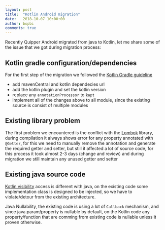 ```yaml
---
layout: post
title:  "Kotlin Android migration"
date:   2018-10-07 10:00:00
author: bopbi
comments: true
---
```


Recently Quipper Android migrated from java to Kotlin, let me share some of the issue that we got during migration process:

## Kotlin gradle configuration/dependencies
For the first step of the migration we followed the [Kotlin Gradle guideline](https://kotlinlang.org/docs/reference/using-gradle.html)

- add mavenCentral and kotlin dependecies url
- add the kotlin plugin and set the kotlin version
- replace any ```annotationProcessor``` to ```kapt```
- implement all of the changes above to all module, since the existing source is consist of multiple modules

## Existing library problem
The first problem we encountered is the conflict with the [Lombok](https://projectlombok.org/) library, during compilation it always shows error for any property annotated with ```@Getter```, for this we need to manually remove the annotation and generate the required getter and setter, but still it affected a lot of source code, for this process it took almost 2-3 days (change and review) and during migration we still maintain any unused getter and setter

## Existing java source code
[Kotlin visibility](https://kotlinlang.org/docs/reference/visibility-modifiers.html) access is different with java, on the existing code some implementation class is designed to be injected, so we have to violate/detour from the existing architecture.

Java Nullability, the existing code is using a lot of ```Callback``` mechanism, and since java param/property is nullable by default, on the Kotlin code any property/function that are comming from existing code is nullable unless it proven otherwise.
